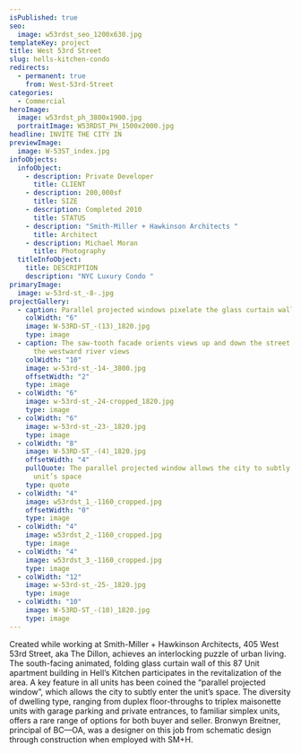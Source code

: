 ```yaml
---
isPublished: true
seo:
  image: w53rdst_seo_1200x630.jpg
templateKey: project
title: West 53rd Street
slug: hells-kitchen-condo
redirects:
  - permanent: true
    from: West-53rd-Street
categories:
  - Commercial
heroImage:
  image: w53rdst_ph_3800x1900.jpg
  portraitImage: W53RDST_PH_1500x2000.jpg
headline: INVITE THE CITY IN
previewImage:
  image: W-53ST_index.jpg
infoObjects:
  infoObject:
    - description: Private Developer
      title: CLIENT
    - description: 200,000sf
      title: SIZE
    - description: Completed 2010
      title: STATUS
    - description: "Smith-Miller + Hawkinson Architects "
      title: Architect
    - description: Michael Moran
      title: Photography
  titleInfoObject:
    title: DESCRIPTION
    description: "NYC Luxury Condo "
primaryImage:
  image: w-53rd-st_-8-.jpg
projectGallery:
  - caption: Parallel projected windows pixelate the glass curtain wall facade
    colWidth: "6"
    image: W-53RD-ST_-(13)_1820.jpg
    type: image
  - caption: The saw-tooth facade orients views up and down the street, emphasizing
      the westward river views
    colWidth: "10"
    image: w-53rd-st_-14-_3800.jpg
    offsetWidth: "2"
    type: image
  - colWidth: "6"
    image: w-53rd-st_-24-cropped_1820.jpg
    type: image
  - colWidth: "6"
    image: w-53rd-st_-23-_1820.jpg
    type: image
  - colWidth: "8"
    image: W-53RD-ST_-(4)_1820.jpg
    offsetWidth: "4"
    pullQuote: The parallel projected window allows the city to subtly enter the
      unit’s space
    type: quote
  - colWidth: "4"
    image: w53rdst_1_-1160_cropped.jpg
    offsetWidth: "0"
    type: image
  - colWidth: "4"
    image: w53rdst_2_-1160_cropped.jpg
    type: image
  - colWidth: "4"
    image: w53rdst_3_-1160_cropped.jpg
    type: image
  - colWidth: "12"
    image: w-53rd-st_-25-_1820.jpg
    type: image
  - colWidth: "10"
    image: W-53RD-ST_-(10)_1820.jpg
    type: image
---
```


Created while working at Smith-Miller + Hawkinson Architects, 405 West 53rd Street, aka The Dillon, achieves an interlocking puzzle of urban living. The south-facing animated, folding glass curtain wall of this 87 Unit apartment building in Hell’s Kitchen participates in the revitalization of the area. A key feature in all units has been coined the “parallel projected window”, which allows the city to subtly enter the unit’s space. The diversity of dwelling type, ranging from duplex floor-throughs to triplex maisonette units with garage parking and private entrances, to familiar simplex units, offers a rare range of options for both buyer and seller. Bronwyn Breitner, principal of BC—OA, was a designer on this job from schematic design through construction when employed with SM+H.
